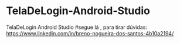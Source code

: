 # TelaDeLogin-Android-Studio
TelaDeLogin Android Studio
#segue lá , para tirar dúvidas:
https://www.linkedin.com/in/breno-nogueira-dos-santos-4b10a2194/

